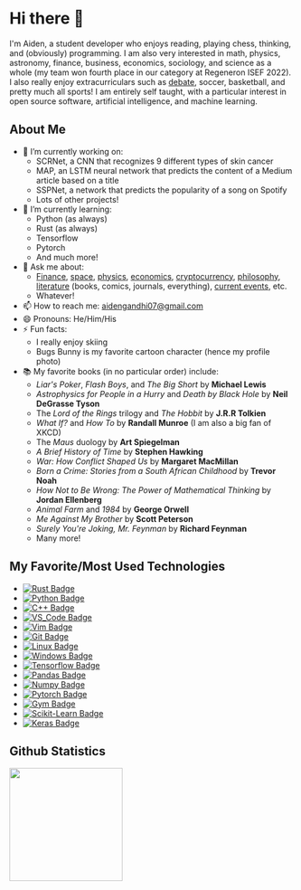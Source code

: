 # Hi there 👋

I'm Aiden, a student developer who enjoys reading, playing chess, thinking, and (obviously) programming. I am also very interested in math, physics, astronomy, finance, business, economics, sociology, and science as a whole (my team won fourth place in our category at Regeneron ISEF 2022). I also really enjoy extracurriculars such as [debate](https://xkcd.com/1432/), soccer, basketball, and pretty much all sports! I am entirely self taught, with a particular interest in open source software, artificial intelligence, and machine learning.

## About Me
- 🔭 I’m currently working on:
  * SCRNet, a CNN that recognizes 9 different types of skin cancer
  * MAP, an LSTM neural network that predicts the content of a Medium article based on a title
  * SSPNet, a network that predicts the popularity of a song on Spotify
  * Lots of other projects!
- 🌱 I’m currently learning:
  * Python (as always)
  * Rust (as always)
  * Tensorflow
  * Pytorch
  * And much more!
- 💬 Ask me about:
  * [Finance](https://xkcd.com/1570/), [space](https://xkcd.com/2599/), [physics](https://xkcd.com/793/), [economics](https://xkcd.com/808/), [cryptocurrency](https://www.youtube.com/watch?v=cbI31x3FpS0), [philosophy](https://xkcd.com/220/), [literature](https://xkcd.com/971/) (books, comics, journals, everything), [current events](https://xkcd.com/2174/), etc.
  * Whatever!
- 📫 How to reach me: aidengandhi07@gmail.com
- 😄 Pronouns: He/Him/His
- ⚡ Fun facts:
  * I really enjoy skiing
  * Bugs Bunny is my favorite cartoon character (hence my profile photo)
- 📚 My favorite books (in no particular order) include:
  * *Liar's Poker*, *Flash Boys*, and *The Big Short* by **Michael Lewis**
  * *Astrophysics for People in a Hurry* and *Death by Black Hole* by **Neil DeGrasse Tyson**
  * The *Lord of the Rings* trilogy and *The Hobbit* by **J.R.R Tolkien**
  * *What If?* and *How To* by **Randall Munroe** (I am also a big fan of XKCD)
  * The *Maus* duology by **Art Spiegelman**
  * *A Brief History of Time* by **Stephen Hawking** 
  * *War: How Conflict Shaped Us* by **Margaret MacMillan**
  * *Born a Crime: Stories from a South African Childhood* by **Trevor Noah**
  * *How Not to Be Wrong: The Power of Mathematical Thinking* by **Jordan Ellenberg**
  * *Animal Farm* and *1984* by **George Orwell**
  * *Me Against My Brother* by **Scott Peterson**
  * *Surely You're Joking, Mr. Feynman* by **Richard Feynman**
  * Many more!
  

## My Favorite/Most Used Technologies
- [![Rust Badge](https://img.shields.io/badge/rust-%23DEA584.svg?style=for-the-badge&labelColor=black&color=BF634F&logo=rust&logoColor=BF634F)](https://www.youtube.com/watch?v=cE0wfjsybIQ) 
- [![Python Badge](https://img.shields.io/badge/python-2314354C.svg?style=for-the-badge&labelColor=black&color=0041A0&logo=python&logoColor=0041A0)](https://xkcd.com/1987/) 
- [![C++ Badge](https://img.shields.io/badge/c++-%2300599C.svg?style=for-the-badge&labelColor=black&color=7B02CE&logo=c%2B%2B&logoColor=7B02CE)](https://xkcd.com/303/)
- [![VS_Code Badge](https://img.shields.io/badge/Visual_Studio_Code-0078d7.svg?style=for-the-badge&labelColor=black&color=188EF4&logo=visual-studio-code&logoColor=188EF4)](https://xkcd.com/1513/)
- [![Vim Badge](https://img.shields.io/badge/VIM-%2311AB00.svg?style=for-the-badge&labelColor=black&color=1F9100&logo=vim&logoColor=1F9100)](https://xkcd.com/378/) 
- [![Git Badge](https://img.shields.io/badge/git/github-%23F05033.svg?style=for-the-badge&labelColor=black&color=7B7B7B&logo=git&logoColor=7B7B7B)](https://xkcd.com/1597/) 
- [![Linux Badge](https://img.shields.io/badge/Linux-FCC624?style=for-the-badge&labelColor=black&color=FF00B7&logo=linux&logoColor=FF00B7)](https://xkcd.com/149/) 
- [![Windows Badge](https://img.shields.io/badge/Windows-0078D6?style=for-the-badge&labelColor=black&color=EBFF11&logo=windows&logoColor=EBFF11)](https://xkcd.com/612/) 
- [![Tensorflow Badge](https://img.shields.io/badge/Tensorflow-00876D?style=for-the-badge&labelColor=black&color=FF5E00&logo=tensorflow&logoColor=FF5E00)](https://xkcd.com/1838/)
- [![Pandas Badge](https://img.shields.io/badge/Pandas-409T25?style=for-the-badge&labelColor=black&color=4ACE23&logo=pandas&logoColor=4ACE23)](https://xkcd.com/2494/)
- [![Numpy Badge](https://img.shields.io/badge/Numpy-716JE3?style=for-the-badge&labelColor=black&color=16D2C3&logo=numpy&logoColor=16D2C3)](https://xkcd.com/1131/)
- [![Pytorch Badge](https://img.shields.io/badge/Pytorch-898D08?style=for-the-badge&labelColor=black&color=D70000&logo=pytorch&logoColor=D70000)](https://xkcd.com/2173/)
- [![Gym Badge](https://img.shields.io/badge/OpenAI_Gym-204T50?style=for-the-badge&labelColor=black&color=11AED1&logo=openaigym&logoColor=11AED1)](https://xkcd.com/1002/)
- [![Scikit-Learn Badge](https://img.shields.io/badge/Scikit--Learn-44H710?style=for-the-badge&labelColor=black&color=FFAA62&logo=scikit-learn&logoColor=FFAA62)](https://xkcd.com/2265/)
- [![Keras Badge](https://img.shields.io/badge/Keras-44H710?style=for-the-badge&labelColor=black&color=ff0000&logo=keras&logoColor=ff0000)](https://xkcd.com/2650/)
<!--
[![XGBoost Badge](https://img.shields.io/badge/XGBoost-44H710?style=for-the-badge&labelColor=black&color=FFAA62&logo=XGBoost&logoColor=FFAA62)](https://xkcd.com/2265/)
-->

## Github Statistics
<p align="left">
    <img height="200px" src="https://github-readme-stats.vercel.app/api?username=000600&show_icons=true&count_private=true&theme=github_dark">
    <img src="https://github-readme-streak-stats.herokuapp.com/?user=000600&show_icons=true&theme=github_dark>
</p?
